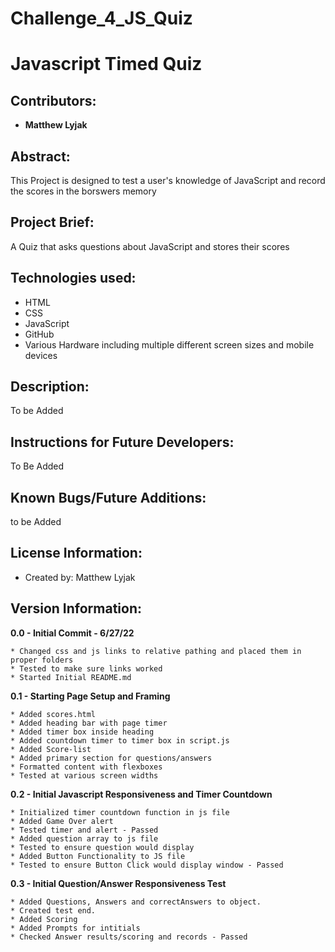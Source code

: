 # Challenge_4_JS_Quiz
# Javascript Timed Quiz

## Contributors:

* **Matthew Lyjak**

## Abstract:

This Project is designed to test a user's knowledge of JavaScript and record the scores in the borswers memory

## Project Brief:

A Quiz that asks questions about JavaScript and stores their scores

## Technologies used:

* HTML
* CSS
* JavaScript
* GitHub
* Various Hardware including multiple different screen sizes and mobile devices

## Description:

<!-- https://mlyjak1.github.io/Challenge_2/ -->

To be Added

<!-- ![](assets/images/Challenge%202%20Screenshot.png) -->

## Instructions for Future Developers:

To Be Added

## Known Bugs/Future Additions:

to be Added

## License Information:

* Created by: Matthew Lyjak

## Version Information:

**0.0 - Initial Commit - 6/27/22**
    
    * Changed css and js links to relative pathing and placed them in proper folders
    * Tested to make sure links worked
    * Started Initial README.md

**0.1 - Starting Page Setup and Framing**

    * Added scores.html
    * Added heading bar with page timer
    * Added timer box inside heading
    * Added countdown timer to timer box in script.js
    * Added Score-list
    * Added primary section for questions/answers
    * Formatted content with flexboxes
    * Tested at various screen widths

**0.2 - Initial Javascript Responsiveness and Timer Countdown**
    
    * Initialized timer countdown function in js file
    * Added Game Over alert
    * Tested timer and alert - Passed
    * Added question array to js file
    * Tested to ensure question would display
    * Added Button Functionality to JS file
    * Tested to ensure Button Click would display window - Passed
    
**0.3 - Initial Question/Answer Responsiveness Test**
    
    * Added Questions, Answers and correctAnswers to object.
    * Created test end.
    * Added Scoring
    * Added Prompts for intitials
    * Checked Answer results/scoring and records - Passed

